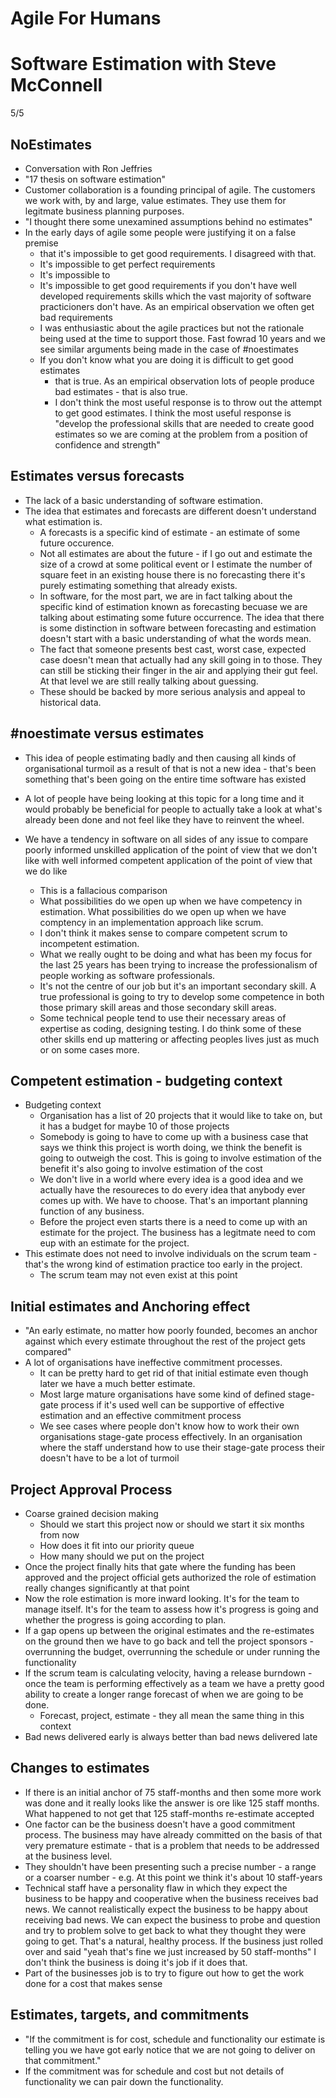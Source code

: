# Agile For Humans

# Software Estimation with Steve McConnell
5/5

## NoEstimates

* Conversation with Ron Jeffries
* "17 thesis on software estimation"
* Customer collaboration is a founding principal of agile.  The customers we
  work with, by and large, value estimates.  They use them for legitmate
business planning purposes.
* "I thought there some unexamined assumptions behind no estimates"
* In the early days of agile some people were justifying it on a false premise
  - that it's impossible to get good requirements.  I disagreed with that.
  - It's impossible to get perfect requirements
  - It's impossible to 
  - It's impossible to get good requirements if you don't have well developed
    requirements skills which the vast majority of software practicioners
don't have.  As an empirical observation we often get bad requirements
  - I was enthusiastic about the agile practices but not the rationale being
    used at the time to support those.  Fast fowrad 10 years and we see
similar arguments being made in the case of #noestimates
  - If you don't know what you are doing it is difficult to get good estimates
    - that is true.  As an empirical observation lots of people produce bad
      estimates - that is also true.
    - I don't think the most useful response is to throw out the attempt to
      get good estimates.  I think the most useful response is "develop the
professional skills that are needed to create good estimates so we are coming
at the problem from a position of confidence and strength"

## Estimates versus forecasts

* The lack of a basic understanding of software estimation.
* The idea that estimates and forecasts are different doesn't understand what
  estimation is.
  - A forecasts is a specific kind of estimate - an estimate of some future
    occurence.
  - Not all estimates are about the future - if I go out and estimate the size
    of a crowd at some political event or I estimate the number of square feet
in an existing house there is no forecasting there it's purely estimating
something that already exists.
  - In software, for the most part, we are in fact talking about the specific
    kind of estimation known as forecasting becuase we are talking about
estimating some future occurrence.  The idea that there is some distinction in
software between forecasting and estimation doesn't start with a basic
understanding of what the words mean.
  - The fact that someone presents best cast, worst case, expected case
    doesn't mean that actually had any skill going in to those.  They can still be
sticking their finger in the air and applying their gut feel.  At that level
we are still really talking about guessing.
  - These should be backed by more serious analysis and appeal to historical
    data.

## #noestimate versus estimates

* This idea of people estimating badly and then causing all kinds of
  organisational turmoil as a result of that is not a new idea - that's been
something that's been going on the entire time software has existed
* A lot of people have being looking at this topic for a long time and it
  would probably be beneficial for people to actually take a look at what's
already been done and not feel like they have to reinvent the wheel.

* We have a tendency in software on all sides of any issue to compare poorly
  informed unskilled application of the point of view that we don't like with
well informed competent application of the point of view that we do like
  - This is a fallacious comparison
  - What possibilities do we open up when we have competency in estimation.
    What possibilities do we open up when we have comptency in an
implementation approach like scrum.
  - I don't think it makes sense to compare competent scrum to incompetent
    estimation.
  - What we really ought to be doing and what has been my focus for the last
    25 years has been trying to increase the professionalism of people working
as software professionals.
  - It's not the centre of our job but it's an important secondary skill.  A
    true professional is going to try to develop some competence in both those
primary skill areas and those secondary skill areas.
  - Some technical people tend to use their necessary areas of expertise as
    coding, designing testing.  I do think some of these other skills end up
mattering or affecting peoples lives just as much or on some cases more.

## Competent estimation - budgeting context

* Budgeting context
  - Organisation has a list of 20 projects that it would like to take on, but
    it has a budget for maybe 10 of those projects
  - Somebody is going to have to come up with a business case that says we
    think this project is worth doing, we think the benefit is going to
outweigh the cost.  This is going to involve estimation of the benefit it's
also going to involve estimation of the cost
  - We don't live in a world where every idea is a good idea and we actually
    have the resoureces to do every idea that anybody ever comes up with.  We
have to choose.  That's an important planning function of any business.
  - Before the project even starts there is a need to come up with an estimate
    for the project.  The business has a legitmate need to com eup with an
estimate for the project.
* This estimate does not need to involve individuals on the scrum team -
  that's the wrong kind of estimation practice too early in the project.
  - The scrum team may not even exist at this point

## Initial estimates and Anchoring effect

* "An early estimate, no matter how poorly founded, becomes an anchor against
  which every estimate throughout the rest of the project gets compared"
* A lot of organisations have ineffective commitment processes.
  - It can be pretty hard to get rid of that initial estimate even though
    later we have a much better estimate.
  - Most large mature organisations have some kind of defined stage-gate
    process if it's used well can be supportive of effective estimation and
an effective commitment process
  - We see cases where people don't know how to work their own organisations
    stage-gate process effectively.  In an organisation where the staff
understand how to use their stage-gate process their doesn't have to be a lot
of turmoil

## Project Approval Process

* Coarse grained decision making
  - Should we start this project now or should we start it six months from now
  - How does it fit into our priority queue
  - How many should we put on the project
* Once the project finally hits that gate where the funding has been approved
  and the project official gets authorized the role of estimation really
changes significantly at that point
* Now the role estimation is more inward looking.  It's for the team to manage
  itself.  It's for the team to assess how it's progress is going and whether
the progress is going according to plan.
* If a gap opens up between the original estimates and the re-estimates on the
  ground then we have to go back and tell the project sponsors - overrunning
the budget, overrunning the schedule or under running the functionality 
* If the scrum team is calculating velocity, having a release burndown - once
  the team is performing effectively as a team we have a pretty good ability
to create a longer range forecast of when we are going to be done.
  - Forecast, project, estimate - they all mean the same thing in this context
* Bad news delivered early is always better than bad news delivered late

## Changes to estimates

* If there is an initial anchor of 75 staff-months and then some more work was
  done and it really looks like the answer is ore like 125 staff months.  What
happened to not get that 125 staff-months re-estimate accepted
* One factor can be the business doesn't have a good commitment process.  The
  business may have already committed on the basis of that very premature
estimate - that is a problem that needs to be addressed at the business level.
* They shouldn't have been presenting such a precise number - a range or a
  coarser number - e.g. At this point we think it's about 10 staff-years
* Technical staff have a personality flaw in which they expect the business to
  be happy and cooperative when the business receives bad news. We cannot
realistically expect the business to be happy about receiving bad news.  We
can expect the business to probe and question and try to problem solve to get
back to what they thought they were going to get.  That's a natural, healthy
process.  If the business just rolled over and said "yeah that's fine we just
increased by 50 staff-months" I don't think the business is doing it's job if
it does that.
* Part of the businesses job is to try to figure out how to get the work done
  for a cost that makes sense

## Estimates, targets, and commitments

* "If the commitment is for cost, schedule and functionality our estimate is
  telling you we have got early notice that we are not going to deliver on
that commitment."
* If the commitment was for schedule and cost but not details of functionality we can
  pair down the functionality. 
